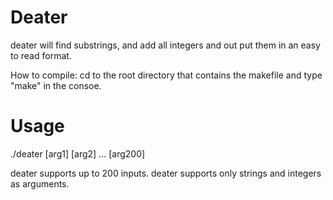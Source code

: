 # Deater

deater will find substrings, and add all integers and out put them in an easy
to read format.

How to compile:
cd to the root directory that contains the makefile and type "make" in the consoe.

# Usage

./deater [arg1] [arg2] ... [arg200]

deater supports up to 200 inputs. deater supports only strings and integers
as arguments. 
